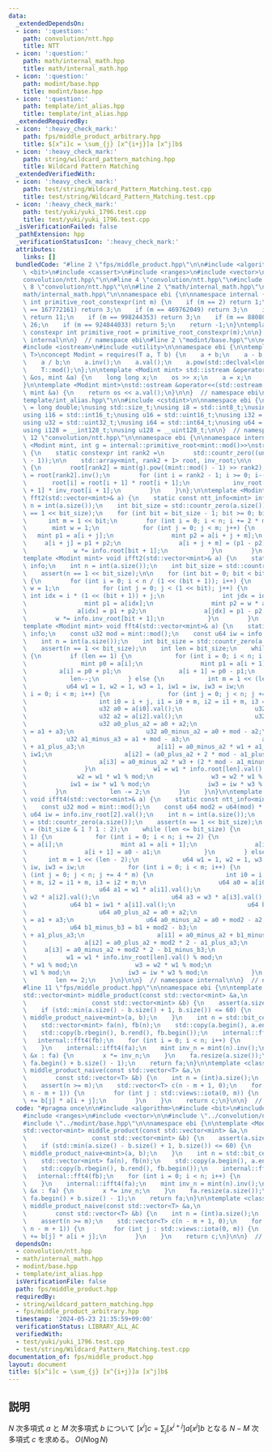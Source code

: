 ```yaml
---
data:
  _extendedDependsOn:
  - icon: ':question:'
    path: convolution/ntt.hpp
    title: NTT
  - icon: ':question:'
    path: math/internal_math.hpp
    title: math/internal_math.hpp
  - icon: ':question:'
    path: modint/base.hpp
    title: modint/base.hpp
  - icon: ':question:'
    path: template/int_alias.hpp
    title: template/int_alias.hpp
  _extendedRequiredBy:
  - icon: ':heavy_check_mark:'
    path: fps/middle_product_arbitrary.hpp
    title: $[x^i]c = \sum_{j} [x^{i+j}]a [x^j]b$
  - icon: ':heavy_check_mark:'
    path: string/wildcard_pattern_matching.hpp
    title: Wildcard Pattern Matching
  _extendedVerifiedWith:
  - icon: ':heavy_check_mark:'
    path: test/string/Wildcard_Pattern_Matching.test.cpp
    title: test/string/Wildcard_Pattern_Matching.test.cpp
  - icon: ':heavy_check_mark:'
    path: test/yuki/yuki_1796.test.cpp
    title: test/yuki/yuki_1796.test.cpp
  _isVerificationFailed: false
  _pathExtension: hpp
  _verificationStatusIcon: ':heavy_check_mark:'
  attributes:
    links: []
  bundledCode: "#line 2 \"fps/middle_product.hpp\"\n\n#include <algorithm>\n#include\
    \ <bit>\n#include <cassert>\n#include <ranges>\n#include <vector>\n\n#line 2 \"\
    convolution/ntt.hpp\"\n\n#line 4 \"convolution/ntt.hpp\"\n#include <array>\n#line\
    \ 8 \"convolution/ntt.hpp\"\n\n#line 2 \"math/internal_math.hpp\"\n\n#line 4 \"\
    math/internal_math.hpp\"\n\nnamespace ebi {\n\nnamespace internal {\n\nconstexpr\
    \ int primitive_root_constexpr(int m) {\n    if (m == 2) return 1;\n    if (m\
    \ == 167772161) return 3;\n    if (m == 469762049) return 3;\n    if (m == 754974721)\
    \ return 11;\n    if (m == 998244353) return 3;\n    if (m == 880803841) return\
    \ 26;\n    if (m == 924844033) return 5;\n    return -1;\n}\ntemplate <int m>\
    \ constexpr int primitive_root = primitive_root_constexpr(m);\n\n}  // namespace\
    \ internal\n\n}  // namespace ebi\n#line 2 \"modint/base.hpp\"\n\n#include <concepts>\n\
    #include <iostream>\n#include <utility>\n\nnamespace ebi {\n\ntemplate <class\
    \ T>\nconcept Modint = requires(T a, T b) {\n    a + b;\n    a - b;\n    a * b;\n\
    \    a / b;\n    a.inv();\n    a.val();\n    a.pow(std::declval<long long>());\n\
    \    T::mod();\n};\n\ntemplate <Modint mint> std::istream &operator>>(std::istream\
    \ &os, mint &a) {\n    long long x;\n    os >> x;\n    a = x;\n    return os;\n\
    }\n\ntemplate <Modint mint>\nstd::ostream &operator<<(std::ostream &os, const\
    \ mint &a) {\n    return os << a.val();\n}\n\n}  // namespace ebi\n#line 2 \"\
    template/int_alias.hpp\"\n\n#include <cstdint>\n\nnamespace ebi {\n\nusing ld\
    \ = long double;\nusing std::size_t;\nusing i8 = std::int8_t;\nusing u8 = std::uint8_t;\n\
    using i16 = std::int16_t;\nusing u16 = std::uint16_t;\nusing i32 = std::int32_t;\n\
    using u32 = std::uint32_t;\nusing i64 = std::int64_t;\nusing u64 = std::uint64_t;\n\
    using i128 = __int128_t;\nusing u128 = __uint128_t;\n\n}  // namespace ebi\n#line\
    \ 12 \"convolution/ntt.hpp\"\n\nnamespace ebi {\n\nnamespace internal {\n\ntemplate\
    \ <Modint mint, int g = internal::primitive_root<mint::mod()>>\nstruct ntt_info\
    \ {\n    static constexpr int rank2 =\n        std::countr_zero((unsigned int)(mint::mod()\
    \ - 1));\n\n    std::array<mint, rank2 + 1> root, inv_root;\n\n    ntt_info()\
    \ {\n        root[rank2] = mint(g).pow((mint::mod() - 1) >> rank2);\n        inv_root[rank2]\
    \ = root[rank2].inv();\n        for (int i = rank2 - 1; i >= 0; i--) {\n     \
    \       root[i] = root[i + 1] * root[i + 1];\n            inv_root[i] = inv_root[i\
    \ + 1] * inv_root[i + 1];\n        }\n    }\n};\n\ntemplate <Modint mint> void\
    \ fft2(std::vector<mint>& a) {\n    static const ntt_info<mint> info;\n    int\
    \ n = int(a.size());\n    int bit_size = std::countr_zero(a.size());\n    assert(n\
    \ == 1 << bit_size);\n    for (int bit = bit_size - 1; bit >= 0; bit--) {\n  \
    \      int m = 1 << bit;\n        for (int i = 0; i < n; i += 2 * m) {\n     \
    \       mint w = 1;\n            for (int j = 0; j < m; j++) {\n             \
    \   mint p1 = a[i + j];\n                mint p2 = a[i + j + m];\n           \
    \     a[i + j] = p1 + p2;\n                a[i + j + m] = (p1 - p2) * w;\n   \
    \             w *= info.root[bit + 1];\n            }\n        }\n    }\n}\n\n\
    template <Modint mint> void ifft2(std::vector<mint>& a) {\n    static const ntt_info<mint>\
    \ info;\n    int n = int(a.size());\n    int bit_size = std::countr_zero(a.size());\n\
    \    assert(n == 1 << bit_size);\n\n    for (int bit = 0; bit < bit_size; bit++)\
    \ {\n        for (int i = 0; i < n / (1 << (bit + 1)); i++) {\n            mint\
    \ w = 1;\n            for (int j = 0; j < (1 << bit); j++) {\n               \
    \ int idx = i * (1 << (bit + 1)) + j;\n                int jdx = idx + (1 << bit);\n\
    \                mint p1 = a[idx];\n                mint p2 = w * a[jdx];\n  \
    \              a[idx] = p1 + p2;\n                a[jdx] = p1 - p2;\n        \
    \        w *= info.inv_root[bit + 1];\n            }\n        }\n    }\n}\n\n\
    template <Modint mint> void fft4(std::vector<mint>& a) {\n    static const ntt_info<mint>\
    \ info;\n    const u32 mod = mint::mod();\n    const u64 iw = info.root[2].val();\n\
    \    int n = int(a.size());\n    int bit_size = std::countr_zero(a.size());\n\
    \    assert(n == 1 << bit_size);\n    int len = bit_size;\n    while (len > 0)\
    \ {\n        if (len == 1) {\n            for (int i = 0; i < n; i += 2) {\n \
    \               mint p0 = a[i];\n                mint p1 = a[i + 1];\n       \
    \         a[i] = p0 + p1;\n                a[i + 1] = p0 - p1;\n            }\n\
    \            len--;\n        } else {\n            int m = 1 << (len - 2);\n \
    \           u64 w1 = 1, w2 = 1, w3 = 1, iw1 = iw, iw3 = iw;\n            for (int\
    \ i = 0; i < m; i++) {\n                for (int j = 0; j < n; j += 4 * m) {\n\
    \                    int i0 = i + j, i1 = i0 + m, i2 = i1 + m, i3 = i2 + m;\n\
    \                    u32 a0 = a[i0].val();\n                    u32 a1 = a[i1].val();\n\
    \                    u32 a2 = a[i2].val();\n                    u32 a3 = a[i3].val();\n\
    \                    u32 a0_plus_a2 = a0 + a2;\n                    u32 a1_plus_a3\
    \ = a1 + a3;\n                    u32 a0_minus_a2 = a0 + mod - a2;\n         \
    \           u32 a1_minus_a3 = a1 + mod - a3;\n                    a[i0] = a0_plus_a2\
    \ + a1_plus_a3;\n                    a[i1] = a0_minus_a2 * w1 + a1_minus_a3 *\
    \ iw1;\n                    a[i2] = (a0_plus_a2 + 2 * mod - a1_plus_a3) * w2;\n\
    \                    a[i3] = a0_minus_a2 * w3 + (2 * mod - a1_minus_a3) * iw3;\n\
    \                }\n                w1 = w1 * info.root[len].val() % mod;\n  \
    \              w2 = w1 * w1 % mod;\n                w3 = w2 * w1 % mod;\n    \
    \            iw1 = iw * w1 % mod;\n                iw3 = iw * w3 % mod;\n    \
    \        }\n            len -= 2;\n        }\n    }\n}\n\ntemplate <Modint mint>\
    \ void ifft4(std::vector<mint>& a) {\n    static const ntt_info<mint> info;\n\
    \    const u32 mod = mint::mod();\n    const u64 mod2 = u64(mod) * mod;\n    const\
    \ u64 iw = info.inv_root[2].val();\n    int n = int(a.size());\n    int bit_size\
    \ = std::countr_zero(a.size());\n    assert(n == 1 << bit_size);\n    int len\
    \ = (bit_size & 1 ? 1 : 2);\n    while (len <= bit_size) {\n        if (len ==\
    \ 1) {\n            for (int i = 0; i < n; i += 2) {\n                mint a0\
    \ = a[i];\n                mint a1 = a[i + 1];\n                a[i] = a0 + a1;\n\
    \                a[i + 1] = a0 - a1;\n            }\n        } else {\n      \
    \      int m = 1 << (len - 2);\n            u64 w1 = 1, w2 = 1, w3 = 1, iw1 =\
    \ iw, iw3 = iw;\n            for (int i = 0; i < m; i++) {\n                for\
    \ (int j = 0; j < n; j += 4 * m) {\n                    int i0 = i + j, i1 = i0\
    \ + m, i2 = i1 + m, i3 = i2 + m;\n                    u64 a0 = a[i0].val();\n\
    \                    u64 a1 = w1 * a[i1].val();\n                    u64 a2 =\
    \ w2 * a[i2].val();\n                    u64 a3 = w3 * a[i3].val();\n        \
    \            u64 b1 = iw1 * a[i1].val();\n                    u64 b3 = iw3 * a[i3].val();\n\
    \                    u64 a0_plus_a2 = a0 + a2;\n                    u64 a1_plus_a3\
    \ = a1 + a3;\n                    u64 a0_minus_a2 = a0 + mod2 - a2;\n        \
    \            u64 b1_minus_b3 = b1 + mod2 - b3;\n                    a[i0] = a0_plus_a2\
    \ + a1_plus_a3;\n                    a[i1] = a0_minus_a2 + b1_minus_b3;\n    \
    \                a[i2] = a0_plus_a2 + mod2 * 2 - a1_plus_a3;\n               \
    \     a[i3] = a0_minus_a2 + mod2 * 2 - b1_minus_b3;\n                }\n     \
    \           w1 = w1 * info.inv_root[len].val() % mod;\n                w2 = w1\
    \ * w1 % mod;\n                w3 = w2 * w1 % mod;\n                iw1 = iw *\
    \ w1 % mod;\n                iw3 = iw * w3 % mod;\n            }\n        }\n\
    \        len += 2;\n    }\n}\n\n}  // namespace internal\n\n}  // namespace ebi\n\
    #line 11 \"fps/middle_product.hpp\"\n\nnamespace ebi {\n\ntemplate <Modint mint>\n\
    std::vector<mint> middle_product(const std::vector<mint> &a,\n               \
    \                  const std::vector<mint> &b) {\n    assert(a.size() >= b.size());\n\
    \    if (std::min(a.size() - b.size() + 1, b.size()) <= 60) {\n        return\
    \ middle_product_naive<mint>(a, b);\n    }\n    int n = std::bit_ceil(a.size());\n\
    \    std::vector<mint> fa(n), fb(n);\n    std::copy(a.begin(), a.end(), fa.begin());\n\
    \    std::copy(b.rbegin(), b.rend(), fb.begin());\n    internal::fft4(fa);\n \
    \   internal::fft4(fb);\n    for (int i = 0; i < n; i++) {\n        fa[i] *= fb[i];\n\
    \    }\n    internal::ifft4(fa);\n    mint inv_n = mint(n).inv();\n    for (auto\
    \ &x : fa) {\n        x *= inv_n;\n    }\n    fa.resize(a.size());\n    fa.erase(fa.begin(),\
    \ fa.begin() + b.size() - 1);\n    return fa;\n}\n\ntemplate <class T>\nstd::vector<T>\
    \ middle_product_naive(const std::vector<T> &a,\n                            \
    \        const std::vector<T> &b) {\n    int n = (int)a.size();\n    int m = (int)b.size();\n\
    \    assert(n >= m);\n    std::vector<T> c(n - m + 1, 0);\n    for (int i : std::views::iota(0,\
    \ n - m + 1)) {\n        for (int j : std::views::iota(0, m)) {\n            c[i]\
    \ += b[j] * a[i + j];\n        }\n    }\n    return c;\n}\n\n}  // namespace ebi\n"
  code: "#pragma once\n\n#include <algorithm>\n#include <bit>\n#include <cassert>\n\
    #include <ranges>\n#include <vector>\n\n#include \"../convolution/ntt.hpp\"\n\
    #include \"../modint/base.hpp\"\n\nnamespace ebi {\n\ntemplate <Modint mint>\n\
    std::vector<mint> middle_product(const std::vector<mint> &a,\n               \
    \                  const std::vector<mint> &b) {\n    assert(a.size() >= b.size());\n\
    \    if (std::min(a.size() - b.size() + 1, b.size()) <= 60) {\n        return\
    \ middle_product_naive<mint>(a, b);\n    }\n    int n = std::bit_ceil(a.size());\n\
    \    std::vector<mint> fa(n), fb(n);\n    std::copy(a.begin(), a.end(), fa.begin());\n\
    \    std::copy(b.rbegin(), b.rend(), fb.begin());\n    internal::fft4(fa);\n \
    \   internal::fft4(fb);\n    for (int i = 0; i < n; i++) {\n        fa[i] *= fb[i];\n\
    \    }\n    internal::ifft4(fa);\n    mint inv_n = mint(n).inv();\n    for (auto\
    \ &x : fa) {\n        x *= inv_n;\n    }\n    fa.resize(a.size());\n    fa.erase(fa.begin(),\
    \ fa.begin() + b.size() - 1);\n    return fa;\n}\n\ntemplate <class T>\nstd::vector<T>\
    \ middle_product_naive(const std::vector<T> &a,\n                            \
    \        const std::vector<T> &b) {\n    int n = (int)a.size();\n    int m = (int)b.size();\n\
    \    assert(n >= m);\n    std::vector<T> c(n - m + 1, 0);\n    for (int i : std::views::iota(0,\
    \ n - m + 1)) {\n        for (int j : std::views::iota(0, m)) {\n            c[i]\
    \ += b[j] * a[i + j];\n        }\n    }\n    return c;\n}\n\n}  // namespace ebi"
  dependsOn:
  - convolution/ntt.hpp
  - math/internal_math.hpp
  - modint/base.hpp
  - template/int_alias.hpp
  isVerificationFile: false
  path: fps/middle_product.hpp
  requiredBy:
  - string/wildcard_pattern_matching.hpp
  - fps/middle_product_arbitrary.hpp
  timestamp: '2024-05-23 21:35:59+09:00'
  verificationStatus: LIBRARY_ALL_AC
  verifiedWith:
  - test/yuki/yuki_1796.test.cpp
  - test/string/Wildcard_Pattern_Matching.test.cpp
documentation_of: fps/middle_product.hpp
layout: document
title: $[x^i]c = \sum_{j} [x^{i+j}]a [x^j]b$
---
```


## 説明

$N$ 次多項式 $a$ と $M$ 次多項式 $b$ について $[x^i]c = \sum_{j} [x^{i+j}]a [x^j]b$ となる $N-M$ 次多項式 $c$ を求める。 $O(N\log N)$